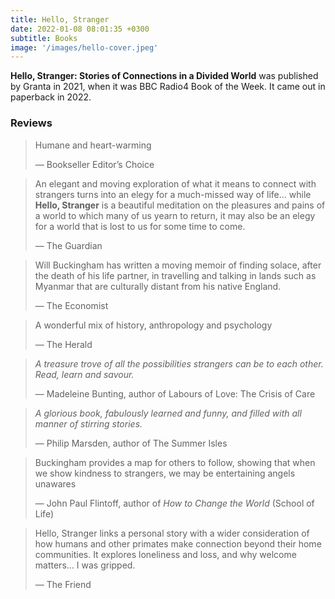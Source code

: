 ```yaml
---
title: Hello, Stranger
date: 2022-01-08 08:01:35 +0300
subtitle: Books
image: '/images/hello-cover.jpeg'
---
```


**Hello, Stranger: Stories of Connections in a Divided World** was published by Granta in 2021, when it was BBC Radio4 Book of the Week. It came out in paperback in 2022.

### Reviews

> Humane and heart-warming
>
> — Bookseller Editor’s Choice

> An elegant and moving exploration of what it means to connect with  strangers turns into an elegy for a much-missed way of life… while **Hello, Stranger** is a beautiful meditation on the pleasures and pains of a world to  which many of us yearn to return, it may also be an elegy for a world  that is lost to us for some time to come.
>
> — The Guardian

> Will Buckingham has written a moving memoir of finding solace, after  the death of his life partner, in travelling and talking in lands such  as Myanmar that are culturally distant from his native England.
>
> — The Economist

> A wonderful mix of history, anthropology and psychology
>
> — The Herald

> *A treasure trove of all the possibilities strangers can be to each other. Read, learn and savour.*
>
> — Madeleine Bunting, author of Labours of Love: The Crisis of Care

> *A glorious book, fabulously learned and funny, and filled with all manner of stirring stories.*
>
> — Philip Marsden, author of The Summer Isles

> Buckingham provides a map for others to follow, showing that when we  show kindness to strangers, we may be entertaining angels unawares
>
> — John Paul Flintoff, author of *How to Change the World* (School of Life)

> Hello, Stranger links a personal story with a wider consideration of  how humans and other primates make connection beyond their home  communities. It explores loneliness and loss, and why welcome matters… I was gripped.
>
> — The Friend

